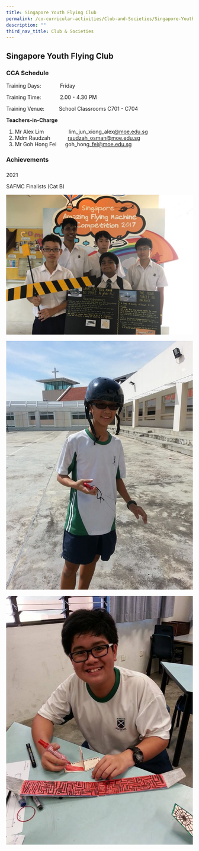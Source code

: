 ```yaml
---
title: Singapore Youth Flying Club
permalink: /co-curricular-activities/Club-and-Societies/Singapore-Youth-Flying-Club/
description: ""
third_nav_title: Club & Societies
---
```

## Singapore Youth Flying Club 

  
  

### CCA Schedule

Training Days:             Friday

Training Time:             2.00 - 4.30 PM

Training Venue:          School Classrooms C701 - C704  
  

**Teachers-in-Charge**

1.  Mr Alex Lim                 lim\_jun\_xiong\_alex[@moe.edu.sg](mailto:francis_thomas@moe.edu.sg)
2.  Mdm Raudzah            [raudzah\_osman@moe.edu.sg](mailto:raudzah_osman@moe.edu.sg)
3.  Mr Goh Hong Fei      goh\_hong\_fei@moe.edu.sg

  

### Achievements

### 

2021 

SAFMC Finalists (Cat B)

![](/images/2017-04-11-PHOTO-00000079.jpg)

![](/images/10402550_10152203775338589_3008603238557385093_n.jpg)

![](/images/10302169_10152203766533589_3163760823435961257_n.jpg)